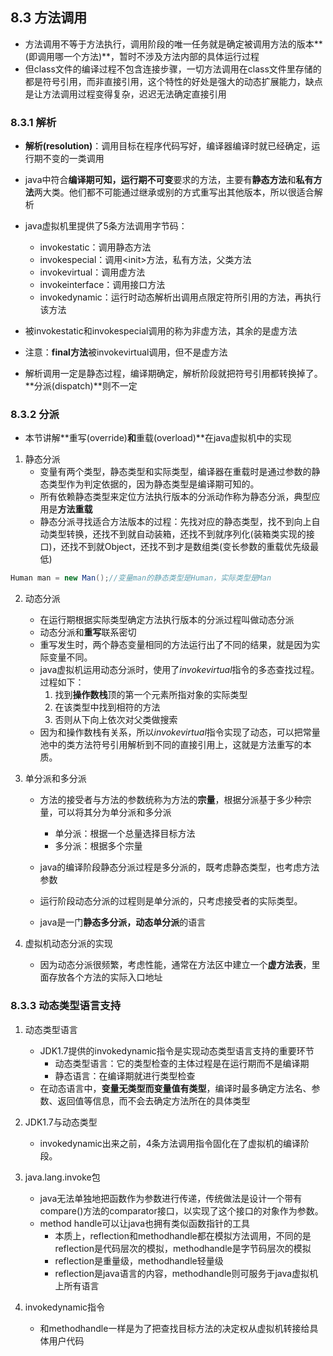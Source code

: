 ## 8.3 方法调用

+ 方法调用不等于方法执行，调用阶段的唯一任务就是确定被调用方法的版本**(即调用哪一个方法)**，暂时不涉及方法内部的具体运行过程
+ 但class文件的编译过程不包含连接步骤，一切方法调用在class文件里存储的都是符号引用，而非直接引用，这个特性的好处是强大的动态扩展能力，缺点是让方法调用过程变得复杂，迟迟无法确定直接引用

### 8.3.1 解析

+ **解析(resolution)**：调用目标在程序代码写好，编译器编译时就已经确定，运行期不变的一类调用
+ java中符合**编译期可知，运行期不可变**要求的方法，主要有**静态方法**和**私有方法**两大类。他们都不可能通过继承或别的方式重写出其他版本，所以很适合解析
+ java虚拟机里提供了5条方法调用字节码：
  + invokestatic：调用静态方法
  + invokespecial：调用\<init>方法，私有方法，父类方法
  + invokevirtual：调用虚方法
  + invokeinterface：调用接口方法
  + invokedynamic：运行时动态解析出调用点限定符所引用的方法，再执行该方法

+ 被invokestatic和invokespecial调用的称为非虚方法，其余的是虚方法
+ 注意：**final方法**被invokevirtual调用，但不是虚方法
+ 解析调用一定是静态过程，编译期确定，解析阶段就把符号引用都转换掉了。**分派(dispatch)**则不一定

### 8.3.2 分派

+ 本节讲解**重写(override)**和**重载(overload)**在java虚拟机中的实现

1. 静态分派
   + 变量有两个类型，静态类型和实际类型，编译器在重载时是通过参数的静态类型作为判定依据的，因为静态类型是编译期可知的。
   + 所有依赖静态类型来定位方法执行版本的分派动作称为静态分派，典型应用是**方法重载**
   + 静态分派寻找适合方法版本的过程：先找对应的静态类型，找不到向上自动类型转换，还找不到就自动装箱，还找不到就序列化(装箱类实现的接口)，还找不到就Object，还找不到才是数组类(变长参数的重载优先级最低)

```java
Human man = new Man();//变量man的静态类型是Human，实际类型是Man
```

2. 动态分派
   + 在运行期根据实际类型确定方法执行版本的分派过程叫做动态分派
   + 动态分派和**重写**联系密切
   + 重写发生时，两个静态变量相同的方法运行出了不同的结果，就是因为实际变量不同。
   + java虚拟机运用动态分派时，使用了*invokevirtual*指令的多态查找过程。过程如下：
     1. 找到**操作数栈**顶的第一个元素所指对象的实际类型
     2. 在该类型中找到相符的方法
     3. 否则从下向上依次对父类做搜索
   + 因为和操作数栈有关系，所以*invokevirtual*指令实现了动态，可以把常量池中的类方法符号引用解析到不同的直接引用上，这就是方法重写的本质。

3. 单分派和多分派

   + 方法的接受者与方法的参数统称为方法的**宗量**，根据分派基于多少种宗量，可以将其分为单分派和多分派
     + 单分派：根据一个总量选择目标方法
     + 多分派：根据多个宗量

   + java的编译阶段静态分派过程是多分派的，既考虑静态类型，也考虑方法参数
   + 运行阶段动态分派的过程则是单分派的，只考虑接受者的实际类型。
   + java是一门**静态多分派，动态单分派**的语言

4. 虚拟机动态分派的实现

   + 因为动态分派很频繁，考虑性能，通常在方法区中建立一个**虚方法表**，里面存放各个方法的实际入口地址

### 8.3.3 动态类型语言支持

1. 动态类型语言
   + JDK1.7提供的invokedynamic指令是实现动态类型语言支持的重要环节
     + 动态类型语言：它的类型检查的主体过程是在运行期而不是编译期
     + 静态语言：在编译期就进行类型检查
   + 在动态语言中，**变量无类型而变量值有类型**，编译时最多确定方法名、参数、返回值等信息，而不会去确定方法所在的具体类型

2. JDK1.7与动态类型
   + invokedynamic出来之前，4条方法调用指令固化在了虚拟机的编译阶段。

3. java.lang.invoke包
   + java无法单独地把函数作为参数进行传递，传统做法是设计一个带有compare()方法的comparator接口，以实现了这个接口的对象作为参数。
   + method handle可以让java也拥有类似函数指针的工具
     + 本质上，reflection和methodhandle都在模拟方法调用，不同的是reflection是代码层次的模拟，methodhandle是字节码层次的模拟
     + reflection是重量级，methodhandle轻量级
     + reflection是java语言的内容，methodhandle则可服务于java虚拟机上所有语言

4. invokedynamic指令
   + 和methodhandle一样是为了把查找目标方法的决定权从虚拟机转接给具体用户代码


